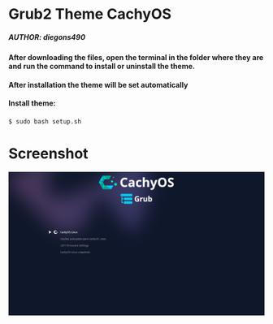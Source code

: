 # Grub2 Theme CachyOS
##### AUTHOR: diegons490

#### After downloading the files, open the terminal in the folder where they are and run the command to install or uninstall the theme.
#### After installation the theme will be set automatically


#### Install theme:
```shell
$ sudo bash setup.sh
```

# Screenshot
![screenshot](/preview.png?raw=true)
